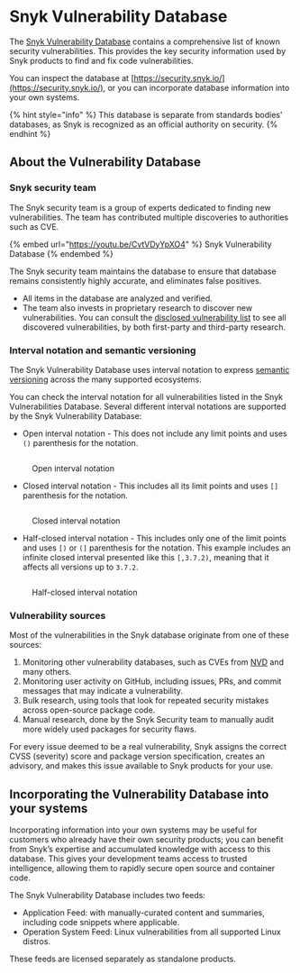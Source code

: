 # Snyk Vulnerability Database

The [Snyk Vulnerability Database](https://security.snyk.io) contains a comprehensive list of known security vulnerabilities. This provides the key security information used by Snyk products to find and fix code vulnerabilities.

You can inspect the database at [https://security.snyk.io/](https://security.snyk.io/), or you can incorporate database information into your own systems.

{% hint style="info" %}
This database is separate from standards bodies’ databases, as Snyk is recognized as an official authority on security.
{% endhint %}

## About the Vulnerability Database

### Snyk security team

The Snyk security team is a group of experts dedicated to finding new vulnerabilities. The team has contributed multiple discoveries to authorities such as CVE.

{% embed url="https://youtu.be/CvtVDyYpXO4" %}
Snyk Vulnerability Database
{% endembed %}

The Snyk security team maintains the database to ensure that database remains consistently highly accurate, and eliminates false positives.

* All items in the database are analyzed and verified.
* The team also invests in proprietary research to discover new vulnerabilities. You can consult the [disclosed vulnerability list](https://app.snyk.io/disclosed-vulnerabilities) to see all discovered vulnerabilities, by both first-party and third-party research.

### Interval notation and semantic versioning

The Snyk Vulnerability Database uses interval notation to express [semantic versioning](https://semver.org/) across the many supported ecosystems.

You can check the interval notation for all vulnerabilities listed in the Snyk Vulnerabilities Database. Several different interval notations are supported by the Snyk Vulnerability Database:

* Open interval notation - This does not include any limit points and uses `()` parenthesis for the notation.

<figure><img src="../../../.gitbook/assets/open interval.png" alt=""><figcaption><p>Open interval notation</p></figcaption></figure>

* Closed interval notation - This includes all its limit points and uses `[]` parenthesis for the notation.&#x20;

<figure><img src="../../../.gitbook/assets/closed interval.png" alt=""><figcaption><p>Closed interval notation</p></figcaption></figure>

* Half-closed interval notation - This includes only one of the limit points and uses `[)` or `(]` parenthesis for the notation. This example includes an infinite closed interval presented like this `[,3.7.2)`, meaning that it affects all versions up to `3.7.2`.&#x20;

<figure><img src="../../../.gitbook/assets/half-closed.png" alt=""><figcaption><p>Half-closed interval notation</p></figcaption></figure>

### Vulnerability sources

Most of the vulnerabilities in the Snyk database originate from one of these sources:

1. Monitoring other vulnerability databases, such as CVEs from [NVD](https://nvd.nist.gov) and many others.
2. Monitoring user activity on GitHub, including issues, PRs, and commit messages that may indicate a vulnerability.
3. Bulk research, using tools that look for repeated security mistakes across open-source package code.
4. Manual research, done by the Snyk Security team to manually audit more widely used packages for security flaws.

For every issue deemed to be a real vulnerability, Snyk assigns the correct CVSS (severity) score and package version specification, creates an advisory, and makes this issue available to Snyk products for your use.

## Incorporating the Vulnerability Database into your systems

Incorporating information into your own systems may be useful for customers who already have their own security products; you can benefit from Snyk’s expertise and accumulated knowledge with access to this database. This gives your development teams access to trusted intelligence, allowing them to rapidly secure open source and container code.

The Snyk Vulnerability Database includes two feeds:

* Application Feed: with manually-curated content and summaries, including code snippets where applicable.
* Operation System Feed: Linux vulnerabilities from all supported Linux distros.

These feeds are licensed separately as standalone products.
